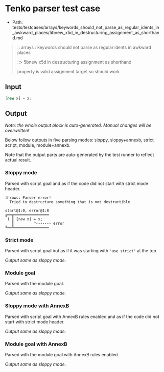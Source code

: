 # Tenko parser test case

- Path: tests/testcases/arrays/keywords_should_not_parse_as_regular_idents_in_awkward_places/5bnew_x5d_in_destructuring_assignment_as_shorthand.md

> :: arrays : keywords should not parse as regular idents in awkward places
>
> ::> 5bnew x5d in destructuring assignment as shorthand
>
> property is valid assignment target so should work

## Input

`````js
[new x] = x;
`````

## Output

_Note: the whole output block is auto-generated. Manual changes will be overwritten!_

Below follow outputs in five parsing modes: sloppy, sloppy+annexb, strict script, module, module+annexb.

Note that the output parts are auto-generated by the test runner to reflect actual result.

### Sloppy mode

Parsed with script goal and as if the code did not start with strict mode header.

`````
throws: Parser error!
  Tried to destructure something that is not destructible

start@1:0, error@1:8
╔══╦════════════════
 1 ║ [new x] = x;
   ║         ^------- error
╚══╩════════════════

`````

### Strict mode

Parsed with script goal but as if it was starting with `"use strict"` at the top.

_Output same as sloppy mode._

### Module goal

Parsed with the module goal.

_Output same as sloppy mode._

### Sloppy mode with AnnexB

Parsed with script goal with AnnexB rules enabled and as if the code did not start with strict mode header.

_Output same as sloppy mode._

### Module goal with AnnexB

Parsed with the module goal with AnnexB rules enabled.

_Output same as sloppy mode._
